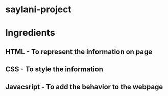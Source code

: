 # saylani-project
# Ingredients
## HTML - To represent the information on page
## CSS - To style the information
## Javacsript - To add the behavior to the webpage
